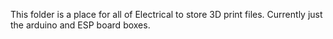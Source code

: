 This folder is a place for all of Electrical to store 3D print files.
Currently just the arduino and ESP board boxes.
